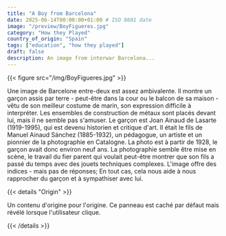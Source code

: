 ```yaml
---
title: "A Boy from Barcelona"
date: 2025-06-14T00:00:00+01:00 # ISO 8601 date
image: "/preview/BoyFigueres.jpg"
category: "How they Played"
country_of_origin: "Spain"
tags: ["education", "how they played"]
draft: false
description: An image from interwar Barcelona...
---
```




{{< figure src="/img/BoyFigueres.jpg" >}}

Une image de Barcelone entre-deux est assez ambivalente. Il montre un garçon assis par terre - peut-être dans la cour ou le balcon de sa maison - vêtu de son meilleur costume de marin, son expression difficile à interpréter. Les ensembles de construction de métaux sont placés devant lui, mais il ne semble pas s'amuser. Le garçon est Joan Ainaud de Lasarte (1919-1995), qui est devenu historien et critique d'art. Il était le fils de Manuel Ainaud Sánchez (1885-1932), un pédagogue, un artiste et un pionnier de la photographie en Catalogne. La photo est à partir de 1928, le garçon avait donc environ neuf ans. La photographie semble être mise en scène, le travail du fier parent qui voulait peut-être montrer que son fils a passé du temps avec des jouets techniques complexes. L'image offre des indices - mais pas de réponses; En tout cas, cela nous aide à nous rapprocher du garçon et à sympathiser avec lui.

{{< details "Origin" >}}

Un contenu d'origine pour l'origine. Ce panneau est caché par défaut mais révélé lorsque l'utilisateur clique.

{{< /details >}}

